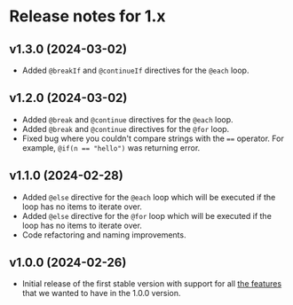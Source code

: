 # Release notes for 1.x

## v1.3.0 (2024-03-02)

- Added `@breakIf` and `@continueIf` directives for the `@each` loop.

## v1.2.0 (2024-03-02)

- Added `@break` and `@continue` directives for the `@each` loop.
- Added `@break` and `@continue` directives for the `@for` loop.
- Fixed bug where you couldn't compare strings with the `==` operator. For example, `@if(n == "hello")` was returning error.

## v1.1.0 (2024-02-28)

- Added `@else` directive for the `@each` loop which will be executed if the loop has no items to iterate over.
- Added `@else` directive for the `@for` loop which will be executed if the loop has no items to iterate over.
- Code refactoring and naming improvements.

## v1.0.0 (2024-02-26)

- Initial release of the first stable version with support for all [the features](https://textwire.github.io/1.x/language-elements/) that we wanted to have in the 1.0.0 version.
